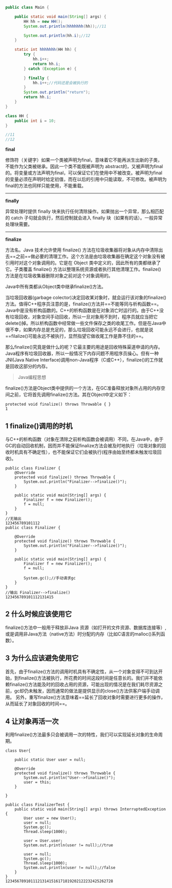 ```java
public class Main {

    public static void main(String[] args) {
        HH hh = new HH();
        System.out.println(hhhhhhh(hh));//11

        System.out.println(hh.i);//12
    }

    static int hhhhhhh(HH hh) {
        try {
            hh.i++;
            return hh.i;
        } catch (Exception e) {

        } finally {
            hh.i++;//代码还是会被执行的
        }
        System.out.println("return");
        return hh.i;
    }
}

class HH {
    public int i = 10;
}

//11
//12
```



**final**

修饰符（关键字）如果一个类被声明为final，意味着它不能再派生出新的子类，不能作为父类被继承。因此一个类不能既被声明为 abstract的，又被声明为final的。将变量或方法声明为final，可以保证它们在使用中不被改变。被声明为final的变量必须在声明时给定初值，而在以后的引用中只能读取，不可修改。被声明为final的方法也同样只能使用，不能重载。 

------

 

**finally**

异常处理时提供 finally 块来执行任何清除操作。如果抛出一个异常，那么相匹配的 catch 子句就会执行，然后控制就会进入 finally 块（如果有的话）。一般异常处理块需要。

------

 

**finalize**

方法名。Java 技术允许使用 finalize() 方法在垃圾收集器将对象从内存中清除出去==之前==做必要的清理工作。这个方法是由垃圾收集器在确定这个对象没有被引用时对这个对象调用的。它是在 Object 类中定义的，因此所有的类都继承了它。子类覆盖 finalize() 方法以整理系统资源或者执行其他清理工作。finalize() 方法是在垃圾收集器删除对象之前对这个对象调用的。 

Java中所有类都从Object类中继承finalize()方法。

当垃圾回收器(garbage colector)决定回收某对象时，就会运行该对象的finalize()方法。值得C++程序员注意的是，finalize()方法并==不能等同与析构函数==。Java中是没有析构函数的。C++的析构函数是在对象消亡时运行的。由于C++没有垃圾回收，对象空间手动回收，所以一旦对象用不到时，程序员就应当把它delete()掉。所以析构函数中经常做一些文件保存之类的收尾工作。但是在Java中很不幸，如果内存总是充足的，那么垃圾回收可能永远不会进行，也就是说==filalize()可能永远不被执行，显然指望它做收尾工作是靠不住的==。

那么finalize()究竟是做什么的呢？它最主要的用途是回收特殊渠道申请的内存。Java程序有垃圾回收器，所以一般情况下内存问题不用程序员操心。但有一种JNI(Java Native Interface)调用non-Java程序（C或C++），finalize()的工作就是回收这部分的内存。



> Java编程思想

finalize()方法是Object类中提供的一个方法，在GC准备释放对象所占用的内存空间之前，它将首先调用finalize()方法。其在Object中定义如下：

```
protected void finalize() throws Throwable { }
1
```

## 1 finalize()调用的时机

与C++的析构函数（对象在清除之前析构函数会被调用）不同，在Java中，由于GC的自动回收机制，因而并不能保证finalize方法会被及时地执行（垃圾对象的回收时机具有不确定性），也不能保证它们会被执行(程序由始至终都未触发垃圾回收)。

```
public class Finalizer {
	@Override
	protected void finalize() throws Throwable {
		System.out.println("Finalizer-->finalize()");
	}

	public static void main(String[] args) {
		Finalizer f = new Finalizer();
		f = null;
	}
}
//无输出
123456789101112
public class Finalizer {

	@Override
	protected void finalize() throws Throwable {
		System.out.println("Finalizer-->finalize()");
	}

	public static void main(String[] args) {
		Finalizer f = new Finalizer();
		f = null;
		
		System.gc();//手动请求gc
	}
}
//输出 Finalizer-->finalize()
123456789101112131415
```

## 2 什么时候应该使用它

finalize()方法中一般用于释放非Java 资源（如打开的文件资源、数据库连接等）,或是调用非Java方法（native方法）时分配的内存（比如C语言的malloc()系列函数）。

## 3 为什么应该避免使用它

首先，由于finalize()方法的调用时机具有不确定性，从一个对象变得不可到达开始，到finalize()方法被执行，所花费的时间这段时间是任意长的。我们并不能依赖finalize()方法能及时的回收占用的资源，可能出现的情况是在我们耗尽资源之前，gc却仍未触发，因而通常的做法是提供显示的close()方法供客户端手动调用。
另外，重写finalize()方法意味着==延长了回收对象时需要进行更多的操作，从而延长了对象回收的时间==。

## 4 让对象再活一次

利用finalize()方法最多只会被调用一次的特性，我们可以实现延长对象的生命周期。

```
class User{
	
	public static User user = null;

	@Override
	protected void finalize() throws Throwable {
		System.out.println("User-->finalize()");
		user = this;
	}
	
}

public class FinalizerTest {
	public static void main(String[] args) throws InterruptedException {
		User user = new User();
		user = null;
		System.gc();
		Thread.sleep(1000);
		
		user = User.user;
		System.out.println(user != null);//true
		
		user = null;
		System.gc();
		Thread.sleep(1000);
		System.out.println(user != null);//false
	}
}
12345678910111213141516171819202122232425262728
```